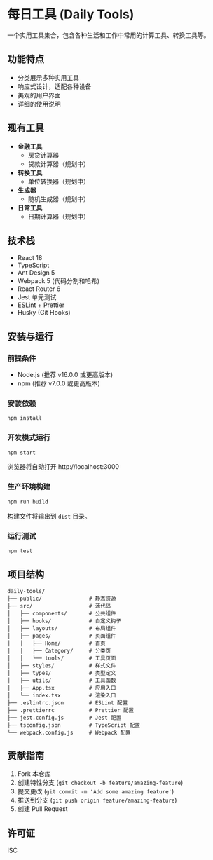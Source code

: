 # 每日工具 (Daily Tools)

一个实用工具集合，包含各种生活和工作中常用的计算工具、转换工具等。

## 功能特点

- 分类展示多种实用工具
- 响应式设计，适配各种设备
- 美观的用户界面
- 详细的使用说明

## 现有工具

- **金融工具**
  - 房贷计算器
  - 贷款计算器（规划中）
- **转换工具**
  - 单位转换器（规划中）
- **生成器**
  - 随机生成器（规划中）
- **日常工具**
  - 日期计算器（规划中）

## 技术栈

- React 18
- TypeScript
- Ant Design 5
- Webpack 5 (代码分割和哈希)
- React Router 6
- Jest 单元测试
- ESLint + Prettier
- Husky (Git Hooks)

## 安装与运行

### 前提条件

- Node.js (推荐 v16.0.0 或更高版本)
- npm (推荐 v7.0.0 或更高版本)

### 安装依赖

```bash
npm install
```

### 开发模式运行

```bash
npm start
```

浏览器将自动打开 http://localhost:3000

### 生产环境构建

```bash
npm run build
```

构建文件将输出到 `dist` 目录。

### 运行测试

```bash
npm test
```

## 项目结构

```
daily-tools/
├── public/               # 静态资源
├── src/                  # 源代码
│   ├── components/       # 公共组件
│   ├── hooks/            # 自定义钩子
│   ├── layouts/          # 布局组件
│   ├── pages/            # 页面组件
│   │   ├── Home/         # 首页
│   │   ├── Category/     # 分类页
│   │   └── tools/        # 工具页面
│   ├── styles/           # 样式文件
│   ├── types/            # 类型定义
│   ├── utils/            # 工具函数
│   ├── App.tsx           # 应用入口
│   └── index.tsx         # 渲染入口
├── .eslintrc.json        # ESLint 配置
├── .prettierrc           # Prettier 配置
├── jest.config.js        # Jest 配置
├── tsconfig.json         # TypeScript 配置
└── webpack.config.js     # Webpack 配置
```

## 贡献指南

1. Fork 本仓库
2. 创建特性分支 (`git checkout -b feature/amazing-feature`)
3. 提交更改 (`git commit -m 'Add some amazing feature'`)
4. 推送到分支 (`git push origin feature/amazing-feature`)
5. 创建 Pull Request

## 许可证

ISC 